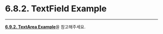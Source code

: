 # 6.8.2. TextField Example

---

[**6.9.2. TextArea Example**](/cef4-d3ec-b10c-d2b8/69-textarea/692-teatarea-example.md)을 참고해주세요.

